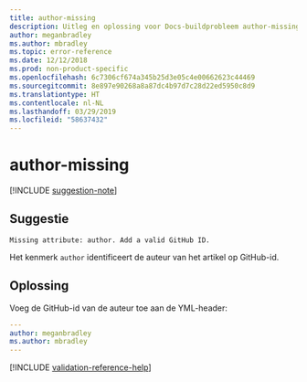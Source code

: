 ```yaml
---
title: author-missing
description: Uitleg en oplossing voor Docs-buildprobleem author-missing.
author: meganbradley
ms.author: mbradley
ms.topic: error-reference
ms.date: 12/12/2018
ms.prod: non-product-specific
ms.openlocfilehash: 6c7306cf674a345b25d3e05c4e00662623c44469
ms.sourcegitcommit: 8e897e90268a8a87dc4b97d7c28d22ed5950c8d9
ms.translationtype: HT
ms.contentlocale: nl-NL
ms.lasthandoff: 03/29/2019
ms.locfileid: "58637432"
---
```

# <a name="author-missing"></a>author-missing

[!INCLUDE [suggestion-note](includes/suggestion-note.md)]

## <a name="suggestion"></a>Suggestie

`Missing attribute: author. Add a valid GitHub ID.`

Het kenmerk `author` identificeert de auteur van het artikel op GitHub-id. 

## <a name="resolution"></a>Oplossing

Voeg de GitHub-id van de auteur toe aan de YML-header:

```yml
---
author: meganbradley
ms.author: mbradley
---
```

<!--make sure to add this file to your includes folder and verify the path-->
[!INCLUDE [validation-reference-help](includes/validation-reference-help.md)]